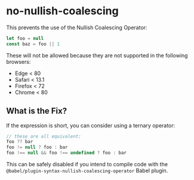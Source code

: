 # no-nullish-coalescing

This prevents the use of the Nullish Coalescing Operator:

```js
let foo = null
const baz = foo || 1
```

These will not be allowed because they are not supported in the following browsers:

 - Edge < 80
 - Safari < 13.1
 - Firefox < 72
 - Chrome < 80

## What is the Fix?

If the expression is short, you can consider using a ternary operator:

```js
// these are all equivalent:
foo ?? bar
foo != null ? foo : bar
foo !== null && foo !== undefined ? foo : bar
```

This can be safely disabled if you intend to compile code with the `@babel/plugin-syntax-nullish-coalescing-operator` Babel plugin.
